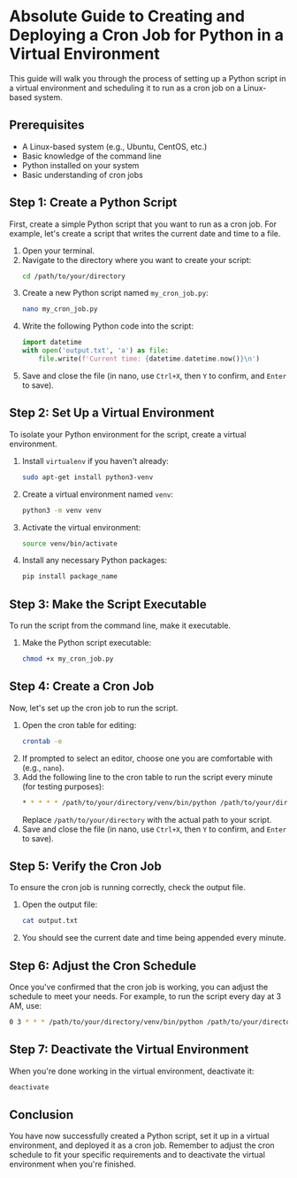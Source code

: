 # Absolute Guide to Creating and Deploying a Cron Job for Python in a Virtual Environment

This guide will walk you through the process of setting up a Python script in a virtual environment and scheduling it to run as a cron job on a Linux-based system.

## Prerequisites

- A Linux-based system (e.g., Ubuntu, CentOS, etc.)
- Basic knowledge of the command line
- Python installed on your system
- Basic understanding of cron jobs

## Step 1: Create a Python Script

First, create a simple Python script that you want to run as a cron job. For example, let's create a script that writes the current date and time to a file.

1. Open your terminal.
2. Navigate to the directory where you want to create your script:
   ```bash
   cd /path/to/your/directory
   ```
3. Create a new Python script named `my_cron_job.py`:
   ```bash
   nano my_cron_job.py
   ```
4. Write the following Python code into the script:
   ```python
   import datetime
   with open('output.txt', 'a') as file:
       file.write(f'Current time: {datetime.datetime.now()}\n')
   ```
5. Save and close the file (in nano, use `Ctrl+X`, then `Y` to confirm, and `Enter` to save).

## Step 2: Set Up a Virtual Environment

To isolate your Python environment for the script, create a virtual environment.

1. Install `virtualenv` if you haven't already:
   ```bash
   sudo apt-get install python3-venv
   ```
2. Create a virtual environment named `venv`:
   ```bash
   python3 -m venv venv
   ```
3. Activate the virtual environment:
   ```bash
   source venv/bin/activate
   ```
4. Install any necessary Python packages:
   ```bash
   pip install package_name
   ```

## Step 3: Make the Script Executable

To run the script from the command line, make it executable.

1. Make the Python script executable:
   ```bash
   chmod +x my_cron_job.py
   ```

## Step 4: Create a Cron Job

Now, let's set up the cron job to run the script.

1. Open the cron table for editing:
   ```bash
   crontab -e
   ```
2. If prompted to select an editor, choose one you are comfortable with (e.g., `nano`).
3. Add the following line to the cron table to run the script every minute (for testing purposes):
   ```bash
   * * * * * /path/to/your/directory/venv/bin/python /path/to/your/directory/my_cron_job.py
   ```
   Replace `/path/to/your/directory` with the actual path to your script.
4. Save and close the file (in nano, use `Ctrl+X`, then `Y` to confirm, and `Enter` to save).

## Step 5: Verify the Cron Job

To ensure the cron job is running correctly, check the output file.

1. Open the output file:
   ```bash
   cat output.txt
   ```
2. You should see the current date and time being appended every minute.

## Step 6: Adjust the Cron Schedule

Once you've confirmed that the cron job is working, you can adjust the schedule to meet your needs. For example, to run the script every day at 3 AM, use:

```bash
0 3 * * * /path/to/your/directory/venv/bin/python /path/to/your/directory/my_cron_job.py
```

## Step 7: Deactivate the Virtual Environment

When you're done working in the virtual environment, deactivate it:

```bash
deactivate
```

## Conclusion

You have now successfully created a Python script, set it up in a virtual environment, and deployed it as a cron job. Remember to adjust the cron schedule to fit your specific requirements and to deactivate the virtual environment when you're finished.
